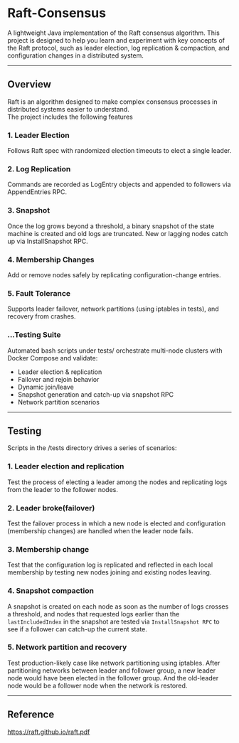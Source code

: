 # Raft-Consensus
A lightweight Java implementation of the Raft consensus algorithm. This project is designed to help you learn and experiment with key concepts of the Raft protocol, such as leader election, log replication & compaction, and configuration changes in a distributed system.

---

## Overview
Raft is an algorithm designed to make complex consensus processes in distributed systems easier to understand.<br> The project includes the following features

### 1. Leader Election
Follows Raft spec with randomized election timeouts to elect a single leader.

### 2. Log Replication
Commands are recorded as LogEntry objects and appended to followers via AppendEntries RPC.

### 3. Snapshot
Once the log grows beyond a threshold, a binary snapshot of the state machine is created and old logs are truncated.  New or lagging nodes catch up via InstallSnapshot RPC.

### 4. Membership Changes
Add or remove nodes safely by replicating configuration-change entries.

### 5. Fault Tolerance
Supports leader failover, network partitions (using iptables in tests), and recovery from crashes.

### ...Testing Suite
Automated bash scripts under tests/ orchestrate multi-node clusters with Docker Compose and validate:
- Leader election & replication
- Failover and rejoin behavior
- Dynamic join/leave
- Snapshot generation and catch-up via snapshot RPC
- Network partition scenarios

---

## Testing
Scripts in the /tests directory drives a series of scenarios:

### 1. Leader election and replication 
Test the process of electing a leader among the nodes and replicating logs from the leader to the follower nodes.

### 2. Leader broke(failover)
Test the failover process in which a new node is elected and configuration (membership changes) are handled when the leader node fails.

### 3. Membership change
Test that the configuration log is replicated and reflected in each local membership by testing new nodes joining and existing nodes leaving.

### 4. Snapshot compaction
A snapshot is created on each node as soon as the number of logs crosses a threshold, and nodes that requested logs earlier than the `lastIncludedIndex` in the snapshot are tested via `InstallSnapshot RPC` to see if a follower can catch-up the current state.

### 5. Network partition and recovery
Test production-likely case like network partitioning using iptables. After partitioning networks between leader and follower group, a new leader node would have been elected in the follower group. And the old-leader node would be a follower node when the network is restored.

---

## Reference
https://raft.github.io/raft.pdf

